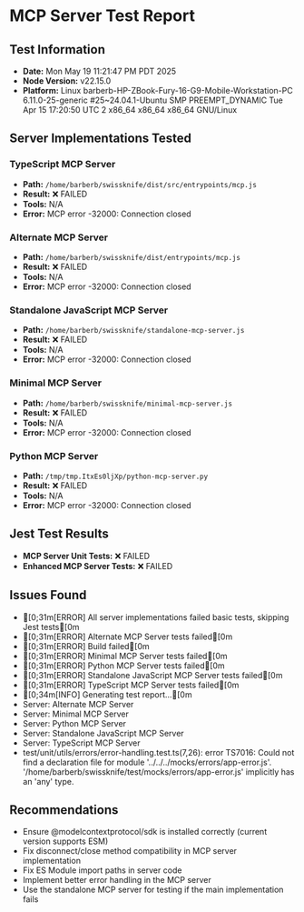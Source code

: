 # MCP Server Test Report

## Test Information
- **Date:** Mon May 19 11:21:47 PM PDT 2025
- **Node Version:** v22.15.0
- **Platform:** Linux barberb-HP-ZBook-Fury-16-G9-Mobile-Workstation-PC 6.11.0-25-generic #25~24.04.1-Ubuntu SMP PREEMPT_DYNAMIC Tue Apr 15 17:20:50 UTC 2 x86_64 x86_64 x86_64 GNU/Linux

## Server Implementations Tested
  
### TypeScript MCP Server
- **Path:** `/home/barberb/swissknife/dist/src/entrypoints/mcp.js`
- **Result:** ❌ FAILED
- **Tools:** N/A
- **Error:** MCP error -32000: Connection closed
  
### Alternate MCP Server
- **Path:** `/home/barberb/swissknife/dist/entrypoints/mcp.js`
- **Result:** ❌ FAILED
- **Tools:** N/A
- **Error:** MCP error -32000: Connection closed
  
### Standalone JavaScript MCP Server
- **Path:** `/home/barberb/swissknife/standalone-mcp-server.js`
- **Result:** ❌ FAILED
- **Tools:** N/A
- **Error:** MCP error -32000: Connection closed
  
### Minimal MCP Server
- **Path:** `/home/barberb/swissknife/minimal-mcp-server.js`
- **Result:** ❌ FAILED
- **Tools:** N/A
- **Error:** MCP error -32000: Connection closed
  
### Python MCP Server
- **Path:** `/tmp/tmp.ItxEs0ljXp/python-mcp-server.py`
- **Result:** ❌ FAILED
- **Tools:** N/A
- **Error:** MCP error -32000: Connection closed

## Jest Test Results
- **MCP Server Unit Tests:** ❌ FAILED
- **Enhanced MCP Server Tests:** ❌ FAILED

## Issues Found
- [0;31m[ERROR] All server implementations failed basic tests, skipping Jest tests[0m
- [0;31m[ERROR] Alternate MCP Server tests failed[0m
- [0;31m[ERROR] Build failed[0m
- [0;31m[ERROR] Minimal MCP Server tests failed[0m
- [0;31m[ERROR] Python MCP Server tests failed[0m
- [0;31m[ERROR] Standalone JavaScript MCP Server tests failed[0m
- [0;31m[ERROR] TypeScript MCP Server tests failed[0m
- [0;34m[INFO] Generating test report...[0m
- Server: Alternate MCP Server
- Server: Minimal MCP Server
- Server: Python MCP Server
- Server: Standalone JavaScript MCP Server
- Server: TypeScript MCP Server
- test/unit/utils/errors/error-handling.test.ts(7,26): error TS7016: Could not find a declaration file for module '../../../mocks/errors/app-error.js'. '/home/barberb/swissknife/test/mocks/errors/app-error.js' implicitly has an 'any' type.

## Recommendations
- Ensure @modelcontextprotocol/sdk is installed correctly (current version supports ESM)
- Fix disconnect/close method compatibility in MCP server implementation
- Fix ES Module import paths in server code
- Implement better error handling in the MCP server
- Use the standalone MCP server for testing if the main implementation fails
